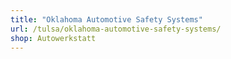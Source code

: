 ```yaml
---
title: "Oklahoma Automotive Safety Systems"
url: /tulsa/oklahoma-automotive-safety-systems/
shop: Autowerkstatt
---
```

